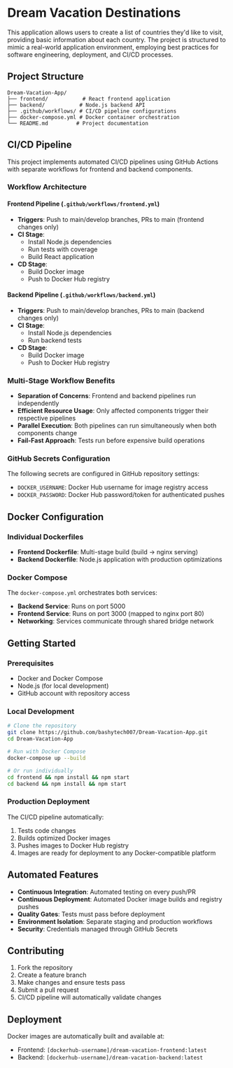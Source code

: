 # Dream Vacation Destinations

This application allows users to create a list of countries they'd like to visit, providing basic information about each country. The project is structured to mimic a real-world application environment, employing best practices for software engineering, deployment, and CI/CD processes.

## Project Structure

```
Dream-Vacation-App/
├── frontend/           # React frontend application
├── backend/           # Node.js backend API
├── .github/workflows/ # CI/CD pipeline configurations
├── docker-compose.yml # Docker container orchestration
└── README.md         # Project documentation
```

## CI/CD Pipeline

This project implements automated CI/CD pipelines using GitHub Actions with separate workflows for frontend and backend components.

### Workflow Architecture

#### Frontend Pipeline (`.github/workflows/frontend.yml`)
- **Triggers**: Push to main/develop branches, PRs to main (frontend changes only)
- **CI Stage**:
  - Install Node.js dependencies
  - Run tests with coverage
  - Build React application
- **CD Stage**:
  - Build Docker image
  - Push to Docker Hub registry

#### Backend Pipeline (`.github/workflows/backend.yml`)
- **Triggers**: Push to main/develop branches, PRs to main (backend changes only)
- **CI Stage**:
  - Install Node.js dependencies
  - Run backend tests
- **CD Stage**:
  - Build Docker image
  - Push to Docker Hub registry

### Multi-Stage Workflow Benefits
- **Separation of Concerns**: Frontend and backend pipelines run independently
- **Efficient Resource Usage**: Only affected components trigger their respective pipelines
- **Parallel Execution**: Both pipelines can run simultaneously when both components change
- **Fail-Fast Approach**: Tests run before expensive build operations

### GitHub Secrets Configuration
The following secrets are configured in GitHub repository settings:
- `DOCKER_USERNAME`: Docker Hub username for image registry access
- `DOCKER_PASSWORD`: Docker Hub password/token for authenticated pushes

## Docker Configuration

### Individual Dockerfiles
- **Frontend Dockerfile**: Multi-stage build (build → nginx serving)
- **Backend Dockerfile**: Node.js application with production optimizations

### Docker Compose
The `docker-compose.yml` orchestrates both services:
- **Backend Service**: Runs on port 5000
- **Frontend Service**: Runs on port 3000 (mapped to nginx port 80)
- **Networking**: Services communicate through shared bridge network

## Getting Started

### Prerequisites
- Docker and Docker Compose
- Node.js (for local development)
- GitHub account with repository access

### Local Development
```bash
# Clone the repository
git clone https://github.com/bashytech007/Dream-Vacation-App.git
cd Dream-Vacation-App

# Run with Docker Compose
docker-compose up --build

# Or run individually
cd frontend && npm install && npm start
cd backend && npm install && npm start
```

### Production Deployment
The CI/CD pipeline automatically:
1. Tests code changes
2. Builds optimized Docker images
3. Pushes images to Docker Hub registry
4. Images are ready for deployment to any Docker-compatible platform

## Automated Features

- **Continuous Integration**: Automated testing on every push/PR
- **Continuous Deployment**: Automated Docker image builds and registry pushes
- **Quality Gates**: Tests must pass before deployment
- **Environment Isolation**: Separate staging and production workflows
- **Security**: Credentials managed through GitHub Secrets

## Contributing

1. Fork the repository
2. Create a feature branch
3. Make changes and ensure tests pass
4. Submit a pull request
5. CI/CD pipeline will automatically validate changes

## Deployment

Docker images are automatically built and available at:
- Frontend: `[dockerhub-username]/dream-vacation-frontend:latest`
- Backend: `[dockerhub-username]/dream-vacation-backend:latest`